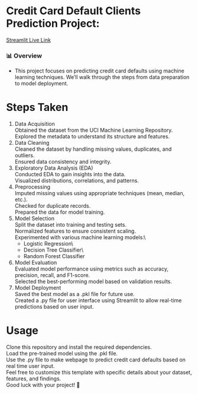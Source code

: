# Credit Card Default Clients Prediction Project:
[Streamlit Live Link](https://credit-card-default-clients.streamlit.app/)

### 📊 Overview
- This project focuses on predicting credit card defaults using machine learning techniques. We’ll walk through the steps from data preparation to model deployment.

# Steps Taken
1. Data Acquisition\
    Obtained the dataset from the UCI Machine Learning Repository.\
    Explored the metadata to understand its structure and features.
2. Data Cleaning\
    Cleaned the dataset by handling missing values, duplicates, and outliers.\
    Ensured data consistency and integrity.
3. Exploratory Data Analysis (EDA)\
    Conducted EDA to gain insights into the data.\
    Visualized distributions, correlations, and patterns.
4. Preprocessing\
    Imputed missing values using appropriate techniques (mean, median, etc.).\
    Checked for duplicate records.\
    Prepared the data for model training.
5. Model Selection\
    Split the dataset into training and testing sets.\
    Normalized features to ensure consistent scaling.\
    Experimented with various machine learning models:\
     - Logistic Regression\
     - Decision Tree Classifier\
     - Random Forest Classifier
6. Model Evaluation\
    Evaluated model performance using metrics such as accuracy, precision, recall, and F1-score.\
    Selected the best-performing model based on validation results.
7. Model Deployment\
    Saved the best model as a .pkl file for future use.\
    Created a .py file for user interface using Streamlit to allow real-time predictions based on user input.

# Usage

Clone this repository and install the required dependencies.\
Load the pre-trained model using the .pkl file.\
Use the .py file to make webpage to predict credit card defaults based on real time user input.\
Feel free to customize this template with specific details about your dataset, features, and findings.\
Good luck with your project! 🚀